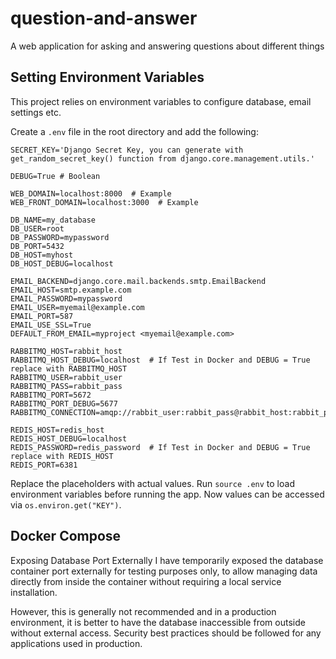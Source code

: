 # question-and-answer
A web application for asking and answering questions about different things

## Setting Environment Variables

This project relies on environment variables to configure database, email settings etc. 

Create a `.env` file in the root directory and add the following:

```
SECRET_KEY='Django Secret Key, you can generate with get_random_secret_key() function from django.core.management.utils.'

DEBUG=True # Boolean

WEB_DOMAIN=localhost:8000  # Example
WEB_FRONT_DOMAIN=localhost:3000  # Example 

DB_NAME=my_database
DB_USER=root
DB_PASSWORD=mypassword  
DB_PORT=5432
DB_HOST=myhost
DB_HOST_DEBUG=localhost

EMAIL_BACKEND=django.core.mail.backends.smtp.EmailBackend
EMAIL_HOST=smtp.example.com
EMAIL_PASSWORD=mypassword
EMAIL_USER=myemail@example.com
EMAIL_PORT=587  
EMAIL_USE_SSL=True
DEFAULT_FROM_EMAIL=myproject <myemail@example.com>

RABBITMQ_HOST=rabbit_host
RABBITMQ_HOST_DEBUG=localhost  # If Test in Docker and DEBUG = True replace with RABBITMQ_HOST
RABBITMQ_USER=rabbit_user
RABBITMQ_PASS=rabbit_pass
RABBITMQ_PORT=5672
RABBITMQ_PORT_DEBUG=5677
RABBITMQ_CONNECTION=amqp://rabbit_user:rabbit_pass@rabbit_host:rabbit_port

REDIS_HOST=redis_host
REDIS_HOST_DEBUG=localhost
REDIS_PASSWORD=redis_password  # If Test in Docker and DEBUG = True replace with REDIS_HOST
REDIS_PORT=6381
```

Replace the placeholders with actual values. Run `source .env` to load environment variables before running the app.
Now values can be accessed via `os.environ.get("KEY")`.


## Docker Compose
Exposing Database Port Externally
I have temporarily exposed the database container port externally for testing purposes only,
to allow managing data directly from inside the container without requiring a local service installation.

However, this is generally not recommended and in a production environment,
it is better to have the database inaccessible from outside without external access. Security best practices should be
followed for any applications used in production.
